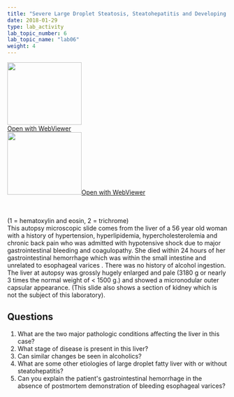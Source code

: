 ```yaml
---
title: "Severe Large Droplet Steatosis, Steatohepatitis and Developing Cirrhosis (H&amp;E)"
date: 2018-01-29
type: lab_activity
lab_topic_number: 6
lab_topic_name: "lab06"
weight: 4
---
```

<div class="entrybody">
<div class="thumbnail"><a href="https://pathologylab.ctl.columbia.edu/slides/slideliver_path_05/" target="_blank"><img alt="" src="/assets/images/slide_liverpath05.jpg" width="170" height="143" class="mt-image-left"></a><br><a href="https://pathologylab.ctl.columbia.edu/slides/slideliver_path_05/" target="_blank">Open with WebViewer</a></div><div class="thumbnail"><a href="https://pathologylab.ctl.columbia.edu/slides/slideliver_path_04/" target="_blank"><img alt="" src="/assets/images/slide_liverpath04.jpg" width="170" height="143" class="mt-image-left"></a><a href="https://pathologylab.ctl.columbia.edu/slides/slideliver_path_04/" target="_blank">Open with WebViewer</a></div>

<p><br clear="all"><br>
(1 = hematoxylin and eosin, 2 = trichrome)<br>
This autopsy microscopic slide comes from the liver of a 56 year old woman with a history of hypertension, hyperlipidemia, hypercholesterolemia and chronic back pain who was admitted with hypotensive shock due to major gastrointestinal bleeding and coagulopathy. She died within 24 hours of her gastrointestinal hemorrhage which was within the small intestine and unrelated to esophageal varices . There was no history of alcohol ingestion. The liver at autopsy was grossly hugely enlarged and pale (3180 g or nearly 3 times the normal weight of &lt; 1500 g.) and showed a micronodular outer capsular appearance. (This slide also shows a section of kidney which is not the subject of this laboratory).</p>

<h2>Questions</h2>


<ol>
<li> What are the two major pathologic conditions affecting the liver in this case?</li>
<li> What stage of disease is present in this liver?</li>
<li> Can similar changes be seen in alcoholics?</li>
<li> What are some other etiologies of large droplet fatty liver with or without steatohepatitis?</li>
<li> Can you explain the patient's gastrointestinal hemorrhage in the absence of postmortem demonstration of bleeding esophageal varices?</li>
</ol>


						
</div>
